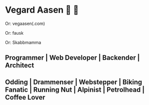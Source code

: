 # Vegard Aasen 👋 🤠

Or: vegaasen(.com)

Or: fausk

Or: Skabbmamma

## Programmer | Web Developer | Backender | Architect

## Odding | Drammenser | Webstepper | Biking Fanatic | Running Nut | Alpinist | Petrolhead | Coffee Lover

